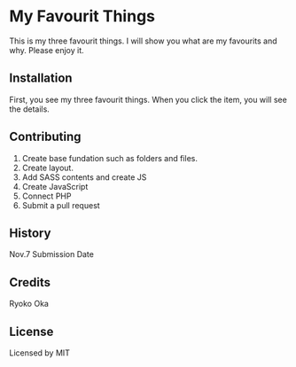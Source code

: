 # My Favourit Things

This is my three favourit things. I will show you what are my favourits and why. Please enjoy it.

## Installation

First, you see my three favourit things.
When you click the item, you will see the details.


## Contributing

1. Create base fundation such as folders and files.
2. Create layout.
3. Add SASS contents and create JS
4. Create JavaScript
5. Connect PHP
6. Submit a pull request

## History
Nov.7 Submission Date

## Credits

Ryoko Oka

## License

Licensed by MIT
